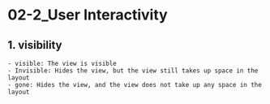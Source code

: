 # 02-2_User Interactivity

## 1. visibility
    - visible: The view is visible
    - Invisible: Hides the view, but the view still takes up space in the layout
    - gone: Hides the view, and the view does not take up any space in the layout

